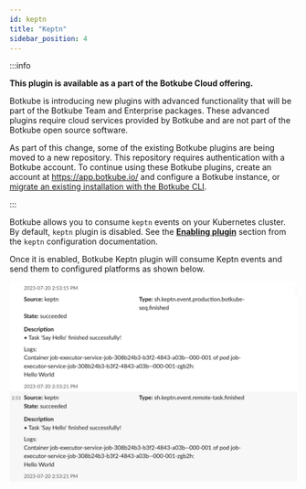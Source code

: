```yaml
---
id: keptn
title: "Keptn"
sidebar_position: 4
---
```


:::info

**This plugin is available as a part of the Botkube Cloud offering.**

Botkube is introducing new plugins with advanced functionality that will be part of the Botkube Team and Enterprise packages. These advanced plugins require cloud services provided by Botkube and are not part of the Botkube open source software.

As part of this change, some of the existing Botkube plugins are being moved to a new repository. This repository requires authentication with a Botkube account. To continue using these Botkube plugins, create an account at https://app.botkube.io/ and configure a Botkube instance, or [migrate an existing installation with the Botkube CLI](../../cli/migrate.md).

:::

Botkube allows you to consume `keptn` events on your Kubernetes cluster. By default, `keptn` plugin is disabled. See the [**Enabling plugin**](../../configuration/source/keptn#enabling-plugin) section from the `keptn` configuration documentation.

Once it is enabled, Botkube Keptn plugin will consume Keptn events and send them to configured platforms as shown below.

![Keptn Events](./assets/keptn-events.png)
